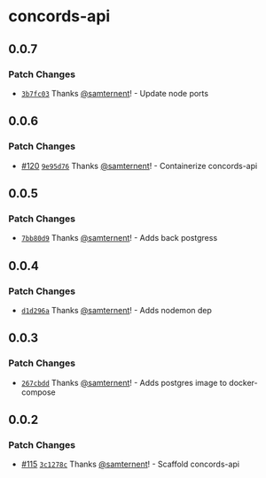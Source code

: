 # concords-api

## 0.0.7

### Patch Changes

- [`3b7fc03`](https://github.com/samternent/home/commit/3b7fc0342138c6e02f1fa4eb49405c9148ec6f60) Thanks [@samternent](https://github.com/samternent)! - Update node ports

## 0.0.6

### Patch Changes

- [#120](https://github.com/samternent/home/pull/120) [`9e95d76`](https://github.com/samternent/home/commit/9e95d76ffbfa3d5bf19a69b58d61e1a84804c429) Thanks [@samternent](https://github.com/samternent)! - Containerize concords-api

## 0.0.5

### Patch Changes

- [`7bb80d9`](https://github.com/samternent/home/commit/7bb80d97faccd2c50787c34eebe91ed3f8d182e1) Thanks [@samternent](https://github.com/samternent)! - Adds back postgress

## 0.0.4

### Patch Changes

- [`d1d296a`](https://github.com/samternent/home/commit/d1d296aa774a8e5f7859bc96fe07cdb8ca4a8659) Thanks [@samternent](https://github.com/samternent)! - Adds nodemon dep

## 0.0.3

### Patch Changes

- [`267cbdd`](https://github.com/samternent/home/commit/267cbdd6a624fac0ff5815a7914ee1c9e13aa386) Thanks [@samternent](https://github.com/samternent)! - Adds postgres image to docker-compose

## 0.0.2

### Patch Changes

- [#115](https://github.com/samternent/home/pull/115) [`3c1278c`](https://github.com/samternent/home/commit/3c1278ce683204650c63ab1224afd4ef9dc3efc2) Thanks [@samternent](https://github.com/samternent)! - Scaffold concords-api

